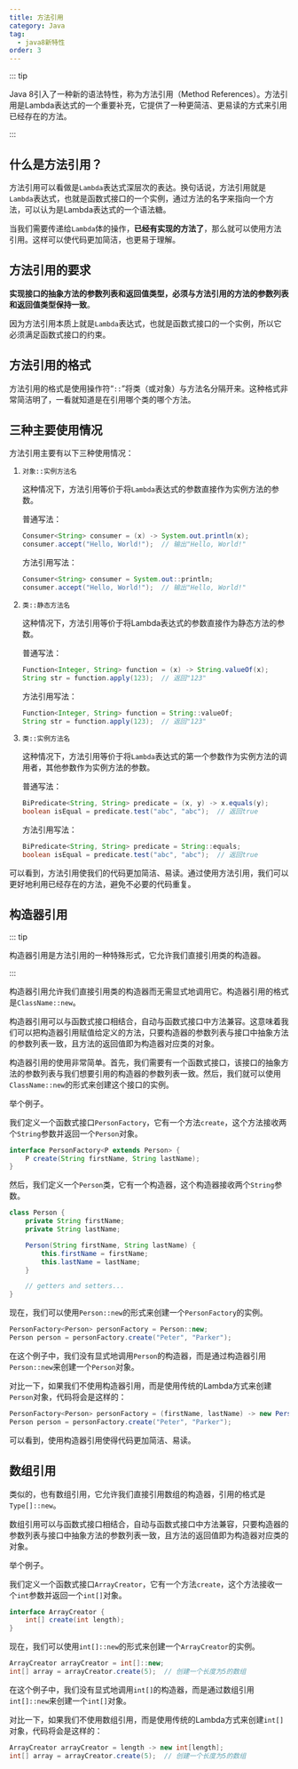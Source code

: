 ```yaml
---
title: 方法引用
category: Java
tag:
  - java8新特性
order: 3
---
```


::: tip

Java 8引入了一种新的语法特性，称为方法引用（Method References）。方法引用是Lambda表达式的一个重要补充，它提供了一种更简洁、更易读的方式来引用已经存在的方法。

:::

## 什么是方法引用？

方法引用可以看做是`Lambda`表达式深层次的表达。换句话说，方法引用就是`Lambda`表达式，也就是函数式接口的一个实例，通过方法的名字来指向一个方法，可以认为是Lambda表达式的一个语法糖。

当我们需要传递给`Lambda`体的操作，**已经有实现的方法了**，那么就可以使用方法引用。这样可以使代码更加简洁，也更易于理解。

## 方法引用的要求

**实现接口的抽象方法的参数列表和返回值类型，必须与方法引用的方法的参数列表和返回值类型保持一致**。

因为方法引用本质上就是`Lambda`表达式，也就是函数式接口的一个实例，所以它必须满足函数式接口的约束。

## 方法引用的格式

方法引用的格式是使用操作符“`::`”将类（或对象）与方法名分隔开来。这种格式非常简洁明了，一看就知道是在引用哪个类的哪个方法。

## 三种主要使用情况

方法引用主要有以下三种使用情况：

1. `对象::实例方法名`

   这种情况下，方法引用等价于将`Lambda`表达式的参数直接作为实例方法的参数。

   普通写法：

   ```java
   Consumer<String> consumer = (x) -> System.out.println(x);
   consumer.accept("Hello, World!");  // 输出"Hello, World!"
   ```

   方法引用写法：

   ```java
   Consumer<String> consumer = System.out::println;
   consumer.accept("Hello, World!");  // 输出"Hello, World!"
   ```

2. `类::静态方法名`

   这种情况下，方法引用等价于将Lambda表达式的参数直接作为静态方法的参数。

   普通写法：

   ```java
   Function<Integer, String> function = (x) -> String.valueOf(x);
   String str = function.apply(123);  // 返回"123"
   ```

   方法引用写法：

   ```java
   Function<Integer, String> function = String::valueOf;
   String str = function.apply(123);  // 返回"123"
   ```

3. `类::实例方法名`

   这种情况下，方法引用等价于将`Lambda`表达式的第一个参数作为实例方法的调用者，其他参数作为实例方法的参数。

   普通写法：

   ```java
   BiPredicate<String, String> predicate = (x, y) -> x.equals(y);
   boolean isEqual = predicate.test("abc", "abc");  // 返回true
   ```

   方法引用写法：

   ```java
   BiPredicate<String, String> predicate = String::equals;
   boolean isEqual = predicate.test("abc", "abc");  // 返回true
   ```

可以看到，方法引用使我们的代码更加简洁、易读。通过使用方法引用，我们可以更好地利用已经存在的方法，避免不必要的代码重复。

## 构造器引用

::: tip

构造器引用是方法引用的一种特殊形式，它允许我们直接引用类的构造器。

:::

构造器引用允许我们直接引用类的构造器而无需显式地调用它。构造器引用的格式是`ClassName::new`。

构造器引用可以与函数式接口相结合，自动与函数式接口中方法兼容。这意味着我们可以把构造器引用赋值给定义的方法，只要构造器的参数列表与接口中抽象方法的参数列表一致，且方法的返回值即为构造器对应类的对象。

构造器引用的使用非常简单。首先，我们需要有一个函数式接口，该接口的抽象方法的参数列表与我们想要引用的构造器的参数列表一致。然后，我们就可以使用`ClassName::new`的形式来创建这个接口的实例。

举个例子。

我们定义一个函数式接口`PersonFactory`，它有一个方法`create`，这个方法接收两个`String`参数并返回一个`Person`对象。

```java
interface PersonFactory<P extends Person> {
    P create(String firstName, String lastName);
}
```

然后，我们定义一个`Person`类，它有一个构造器，这个构造器接收两个`String`参数。

```java
class Person {
    private String firstName;
    private String lastName;

    Person(String firstName, String lastName) {
        this.firstName = firstName;
        this.lastName = lastName;
    }

    // getters and setters...
}
```

现在，我们可以使用`Person::new`的形式来创建一个`PersonFactory`的实例。

```java
PersonFactory<Person> personFactory = Person::new;
Person person = personFactory.create("Peter", "Parker");
```

在这个例子中，我们没有显式地调用`Person`的构造器，而是通过构造器引用`Person::new`来创建一个`Person`对象。

对比一下，如果我们不使用构造器引用，而是使用传统的Lambda方式来创建`Person`对象，代码将会是这样的：

```java
PersonFactory<Person> personFactory = (firstName, lastName) -> new Person(firstName, lastName);
Person person = personFactory.create("Peter", "Parker");
```

可以看到，使用构造器引用使得代码更加简洁、易读。

## 数组引用

类似的，也有数组引用，它允许我们直接引用数组的构造器，引用的格式是`Type[]::new`。

数组引用可以与函数式接口相结合，自动与函数式接口中方法兼容，只要构造器的参数列表与接口中抽象方法的参数列表一致，且方法的返回值即为构造器对应类的对象。

举个例子。

我们定义一个函数式接口`ArrayCreator`，它有一个方法`create`，这个方法接收一个`int`参数并返回一个`int[]`对象。

```java
interface ArrayCreator {
    int[] create(int length);
}
```

现在，我们可以使用`int[]::new`的形式来创建一个`ArrayCreator`的实例。

```java
ArrayCreator arrayCreator = int[]::new;
int[] array = arrayCreator.create(5);  // 创建一个长度为5的数组
```

在这个例子中，我们没有显式地调用`int[]`的构造器，而是通过数组引用`int[]::new`来创建一个`int[]`对象。

对比一下，如果我们不使用数组引用，而是使用传统的Lambda方式来创建`int[]`对象，代码将会是这样的：

```java
ArrayCreator arrayCreator = length -> new int[length];
int[] array = arrayCreator.create(5);  // 创建一个长度为5的数组
```
